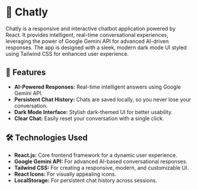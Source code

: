 # 🤖 **Chatly**  
Chatly is a responsive and interactive chatbot application powered by React. It provides intelligent, real-time conversational experiences, leveraging the power of Google Gemini API for advanced AI-driven responses. The app is designed with a sleek, modern dark mode UI styled using Tailwind CSS for enhanced user experience.  

## 🚀 **Features**  
- **AI-Powered Responses:** Real-time intelligent answers using Google Gemini API.  
- **Persistent Chat History:** Chats are saved locally, so you never lose your conversation.  
- **Dark Mode Interface:** Stylish dark-themed UI for better usability.  
- **Clear Chat:** Easily reset your conversation with a single click.  

## 🛠️ **Technologies Used**  
- **React.js:** Core frontend framework for a dynamic user experience.  
- **Google Gemini API:** For advanced AI-based conversational responses.  
- **Tailwind CSS:** For creating a responsive, modern, and customizable UI.  
- **React Icons:** For visually appealing icons.  
- **LocalStorage:** For persistent chat history across sessions.  
